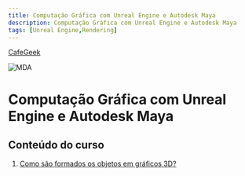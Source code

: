 ```yaml
---
title: Computação Gráfica com Unreal Engine e Autodesk Maya
description: Computação Gráfica com Unreal Engine e Autodesk Maya
tags: [Unreal Engine,Rendering]
---
```


[CafeGeek](https://myerco.github.io/unreal-engine)

![MDA](https://myerco.github.io/unreal-engine/imagens/cafegeek_small.png)
# Computação Gráfica com Unreal Engine e Autodesk Maya

## Conteúdo do curso
<a name="1"></a>
1. [Como são formados os objetos em gráficos 3D?](como_sao_formados_objetos3d.html)
